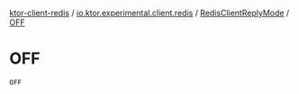 [ktor-client-redis](../../index.md) / [io.ktor.experimental.client.redis](../index.md) / [RedisClientReplyMode](index.md) / [OFF](./-o-f-f.md)

# OFF

`OFF`